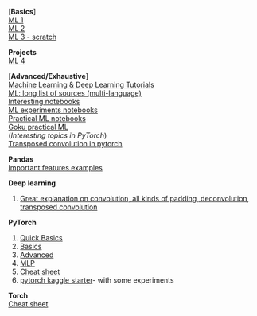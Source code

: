 [**Basics**]  
[ML 1](https://machinelearningmastery.com/machine-learning-in-python-step-by-step/)  
[ML 2](https://github.com/rhiever/Data-Analysis-and-Machine-Learning-Projects/blob/master/example-data-science-notebook/Example%20Machine%20Learning%20Notebook.ipynb)  
[ML 3 - scratch](https://github.com/zotroneneis/machine_learning_basics)  

**Projects**  
[ML 4](https://github.com/machine-learning-projects)  

[**Advanced/Exhaustive**]  
[Machine Learning & Deep Learning Tutorials](https://github.com/ujjwalkarn/Machine-Learning-Tutorials)  
[ML: long list of sources (multi-language)](https://github.com/josephmisiti/awesome-machine-learning)  
[Interesting notebooks](https://github.com/jupyter/jupyter/wiki/A-gallery-of-interesting-Jupyter-Notebooks)  
[ML experiments notebooks](https://github.com/ogrisel/notebooks)  
[Practical ML notebooks](https://github.com/XifengGuo/handson-ml)  
[Goku practical ML](https://goku.me/practicalAI)  
(_Interesting topics in PyTorch_)  
[Transposed convolution in pytorch](https://towardsdatascience.com/is-the-transposed-convolution-layer-and-convolution-layer-the-same-thing-8655b751c3a1)  

**Pandas**  
[Important features examples](http://nbviewer.jupyter.org/gist/wesm/4757075/PandasTour.ipynb)  

**Deep learning**
1. [Great explanation on convolution, all kinds of padding, deconvolution, transposed convolution](http://deeplearning.net/software/theano/tutorial/conv_arithmetic.html)  

**PyTorch**
1. [Quick Basics](https://colab.research.google.com/github/GokuMohandas/practicalAI/blob/master/notebooks/07_PyTorch.ipynb#scrollTo=T3-6nGgvECH9)  
2. [Basics](https://pytorch.org/tutorials/beginner/deep_learning_60min_blitz.html)  
3. [Advanced](https://github.com/yunjey/pytorch-tutorial)  
4. [MLP](https://colab.research.google.com/github/GokuMohandas/practicalAI/blob/master/notebooks/08_Multilayer_Perceptron.ipynb)  
5. [Cheat sheet](https://github.com/Tgaaly/pytorch-cheatsheet)  
6. [pytorch kaggle starter](https://github.com/bfortuner/pytorch-kaggle-starter)- with some experiments  

**Torch**  
[Cheat sheet](https://github.com/torch/torch7/wiki/Cheatsheet)  
